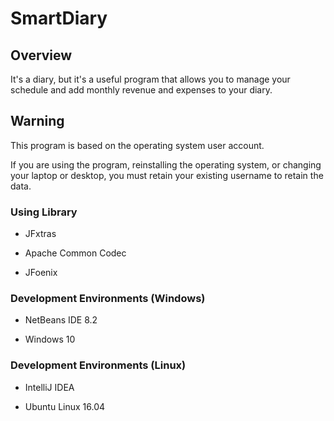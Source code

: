 # SmartDiary

## Overview
It's a diary, but it's a useful program that allows you to manage your schedule and add monthly revenue and expenses to your diary.

## Warning
This program is based on the operating system user account.


If you are using the program, reinstalling the operating system, or changing your laptop or desktop, you must retain your existing username to retain the data.



### Using Library
- JFxtras

- Apache Common Codec

- JFoenix

### Development Environments (Windows)
- NetBeans IDE 8.2

- Windows 10

### Development Environments (Linux)
- IntelliJ IDEA

- Ubuntu Linux 16.04
